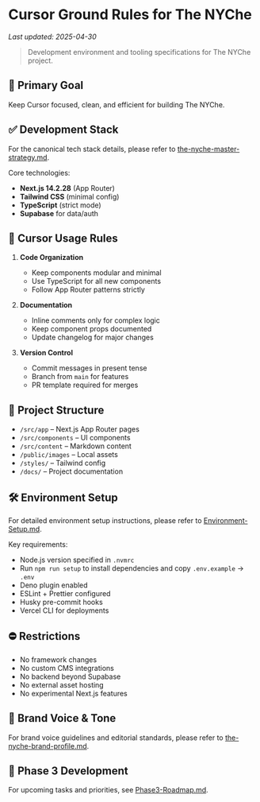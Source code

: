 # Cursor Ground Rules for The NYChe

_Last updated: 2025-04-30_

> Development environment and tooling specifications for The NYChe project.

## 🧠 Primary Goal

Keep Cursor focused, clean, and efficient for building The NYChe.

## ✅ Development Stack

For the canonical tech stack details, please refer to [the-nyche-master-strategy.md](./the-nyche-master-strategy.md#tech-stack).

Core technologies:
- **Next.js 14.2.28** (App Router)
- **Tailwind CSS** (minimal config)
- **TypeScript** (strict mode)
- **Supabase** for data/auth

## 🔄 Cursor Usage Rules

1. **Code Organization**
   - Keep components modular and minimal
   - Use TypeScript for all new components
   - Follow App Router patterns strictly

2. **Documentation**
   - Inline comments only for complex logic
   - Keep component props documented
   - Update changelog for major changes

3. **Version Control**
   - Commit messages in present tense
   - Branch from `main` for features
   - PR template required for merges

## 📁 Project Structure

- `/src/app` – Next.js App Router pages
- `/src/components` – UI components
- `/src/content` – Markdown content
- `/public/images` – Local assets
- `/styles/` – Tailwind config
- `/docs/` – Project documentation

## 🛠 Environment Setup

For detailed environment setup instructions, please refer to [Environment-Setup.md](./Environment-Setup.md).

Key requirements:
- Node.js version specified in `.nvmrc`
- Run `npm run setup` to install dependencies and copy `.env.example` → `.env`
- Deno plugin enabled
- ESLint + Prettier configured
- Husky pre-commit hooks
- Vercel CLI for deployments

## ⛔️ Restrictions

- No framework changes
- No custom CMS integrations
- No backend beyond Supabase
- No external asset hosting
- No experimental Next.js features

## 📝 Brand Voice & Tone

For brand voice guidelines and editorial standards, please refer to [the-nyche-brand-profile.md](./the-nyche-brand-profile.md#voice-and-tone).

## 🔄 Phase 3 Development

For upcoming tasks and priorities, see [Phase3-Roadmap.md](./Phase3-Roadmap.md).

